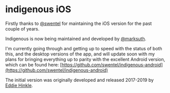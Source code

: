# indigenous iOS

Firstly thanks to [@swentel](https://github.com/swentel) for maintaining the iOS version for the past couple of years.

Indigenous is now being maintained and developed by [@marksuth](https://github.com/marksuth).

I'm currently going through and getting up to speed with the status of both this, and the desktop versions of the app, and will update soon with my plans for bringing everything up to parity with the excellent Android version, which can be found here: [https://github.com/swentel/indigenous-android](https://github.com/swentel/indigenous-android)



The initial version was originally developed and released 2017-2019 by [Eddie Hinkle](https://EddieHinkle.com).

